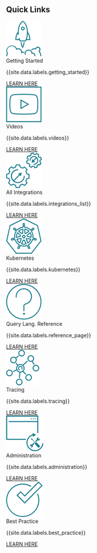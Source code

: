 <div class="quick-links-container">
    <div class="row section-header">
        <h2>Quick Links</h2>
    </div>
    <div class="row">
        <div class="col-md-3 col-sm-6 quick-links-panel-wrapper">
            <div class="panel panel-default quick-links-panel-container">
                <div class="panel-body quick-links-panel">
                    <img src="/images/Launch.png" alt="icon"/>
                    <div class="quick-links-panel-title">Getting Started</div>
                    <p>{{site.data.labels.getting_started}}</p>
                </div>
                <div class="panel-footer quick-links-panel-footer">
                    <a href="label_getting%20started.html">LEARN HERE</a>
                </div>
            </div>
        </div>
        <div class="col-md-3 col-sm-6 quick-links-panel-wrapper">
            <div class="panel panel-default quick-links-panel-container">
                <div class="panel-body quick-links-panel">
                    <img src="/images/videos.png" alt="icon"/>
                    <div class="quick-links-panel-title">Videos</div>
                    <p>{{site.data.labels.videos}}</p>
                </div>
                <div class="panel-footer quick-links-panel-footer">
                    <a href="label_videos.html">LEARN HERE</a>
                </div>
            </div>
        </div>
        <div class="col-md-3 col-sm-6 quick-links-panel-wrapper">
            <div class="panel panel-default quick-links-panel-container">
                <div class="panel-body quick-links-panel">
                    <img src="/images/all_integrations.png" alt="icon"/>
                    <div class="quick-links-panel-title">All Integrations</div>
                    <p>{{site.data.labels.integrations_list}}</p>
                </div>
                <div class="panel-footer quick-links-panel-footer">
                    <a href="label_integrations%20list.html">LEARN HERE</a>
                </div>
            </div>
        </div>
        <div class="col-md-3 col-sm-6 quick-links-panel-wrapper">
            <div class="panel panel-default quick-links-panel-container">
                <div class="panel-body quick-links-panel">
                    <img src="/images/tanzu_k8s_nofill.png" alt="icon"/>
                    <div class="quick-links-panel-title">Kubernetes</div>
                    <p>{{site.data.labels.kubernetes}}</p>
                </div>
                <div class="panel-footer quick-links-panel-footer">
                    <a href="label_kubernetes.html">LEARN HERE</a>
                </div>
            </div>
        </div>
    </div>
    <div class="row">
        <div class="col-md-3 col-sm-6 quick-links-panel-wrapper">
            <div class="panel panel-default quick-links-panel-container">
                <div class="panel-body quick-links-panel">
                    <img src="/images/query.png" alt="icon"/>
                    <div class="quick-links-panel-title">Query Lang. Reference</div>
                    <p>{{site.data.labels.reference_page}}</p>
                </div>
                <div class="panel-footer quick-links-panel-footer">
                    <a href="label_reference%20page.html">LEARN HERE</a>
                </div>
            </div>
        </div>
        <div class="col-md-3 col-sm-6 quick-links-panel-wrapper">
            <div class="panel panel-default quick-links-panel-container">
                <div class="panel-body quick-links-panel">
                    <img src="/images/tracing.png" alt="icon"/>
                    <div class="quick-links-panel-title">Tracing</div>
                    <p>{{site.data.labels.tracing}}</p>
                </div>
                <div class="panel-footer quick-links-panel-footer">
                    <a href="label_tracing.html">LEARN HERE</a>
                </div>
            </div>
        </div>
        <div class="col-md-3 col-sm-6 quick-links-panel-wrapper">
            <div class="panel panel-default quick-links-panel-container">
                <div class="panel-body quick-links-panel">
                    <img src="/images/administration.png" alt="icon"/>
                    <div class="quick-links-panel-title">Administration</div>
                    <p>{{site.data.labels.administration}}</p>
                </div>
                <div class="panel-footer quick-links-panel-footer">
                    <a href="label_administration.html">LEARN HERE</a>
                </div>
            </div>
        </div>
        <div class="col-md-3 col-sm-6 quick-links-panel-wrapper">
            <div class="panel panel-default quick-links-panel-container">
                <div class="panel-body quick-links-panel">
                    <img src="/images/best_practices.png" alt="icon"/>
                    <div class="quick-links-panel-title">Best Practice</div>
                    <p>{{site.data.labels.best_practice}}</p>
                </div>
                <div class="panel-footer quick-links-panel-footer">
                    <a href="label_best%20practice.html">LEARN HERE</a>
                </div>
            </div>
        </div>
    </div>
</div>

